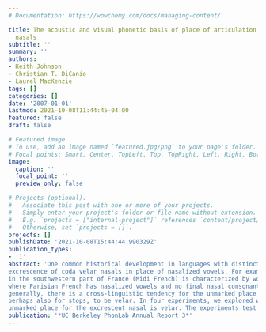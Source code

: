 ```yaml
---
# Documentation: https://wowchemy.com/docs/managing-content/

title: The acoustic and visual phonetic basis of place of articulation in excrescent
  nasals
subtitle: ''
summary: ''
authors:
- Keith Johnson
- Christian T. DiCanio
- Laurel MacKenzie
tags: []
categories: []
date: '2007-01-01'
lastmod: 2021-10-08T11:44:45-04:00
featured: false
draft: false

# Featured image
# To use, add an image named `featured.jpg/png` to your page's folder.
# Focal points: Smart, Center, TopLeft, Top, TopRight, Left, Right, BottomLeft, Bottom, BottomRight.
image:
  caption: ''
  focal_point: ''
  preview_only: false

# Projects (optional).
#   Associate this post with one or more of your projects.
#   Simply enter your project's folder or file name without extension.
#   E.g. `projects = ["internal-project"]` references `content/project/deep-learning/index.md`.
#   Otherwise, set `projects = []`.
projects: []
publishDate: '2021-10-08T15:44:44.990329Z'
publication_types:
- '1'
abstract: 'One common historical development in languages with distinctively nasalized vowels is the
excrescence of coda velar nasals in place of nasalized vowels. For example, the dialect of French spoken
in the southwestern part of France (Midi French) is characterized by words ending in the velar nasal [ŋ]
where Parisian French has nasalized vowels and no final nasal consonant ([savɔ̃]~[savɔŋ] "soap"). More
generally, there is a cross-linguistic tendency for the unmarked place of articulation for coda nasals, and
perhaps also for stops, to be velar. In four experiments, we explored why the cross-linguistically
unmarked place for the excrescent nasal is velar. The experiments test Ohala's'
publication: '*UC Berkeley PhonLab Annual Report 3*'
---
```


